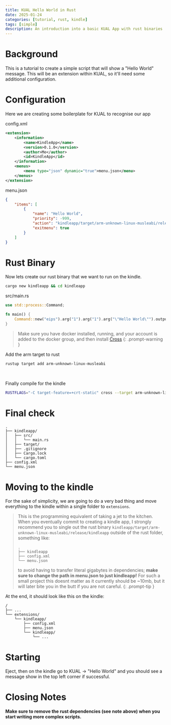 ```yaml
---
title: KUAL Hello World in Rust
date: 2025-01-24
categories: [tutorial, rust, kindle]
tags: [simple]
description: An introduction into a basic KUAL App with rust binaries
---
```


# Background

This is a tutorial to create a simple script that will show a "Hello World" message. This will be an extension within KUAL, so it'll need some additional configuration.

# Configuration

Here we are creating some boilerplate for KUAL to recognise our app

config.xml
```xml
<extension>
    <information>
        <name>KindleApp</name>
		<version>0.1.0</version>
		<author>Me</author>
		<id>KindleApp</id>
    </information>
    <menus>
        <menu type="json" dynamic="true">menu.json</menu>
    </menus>
</extension>
```

menu.json
```json
{
    "items": [
        {
            "name": "Hello World",
            "priority": -999,
            "action": "kindleapp/target/arm-unknown-linux-musleabi/release/kindleapp",
            "exitmenu": true
        }
    ]
}
```

# Rust Binary

Now lets create our rust binary that we want to run on the kindle.

```bash
cargo new kindleapp && cd kindleapp
```

src/main.rs
```rust
use std::process::Command;

fn main() {
    Command::new("eips").arg("1").arg("1").arg("\"Hello World\"").output().ok();
}
```

> Make sure you have docker installed, running, and your account is added to the docker group, and then install [Cross](https://github.com/cross-rs/cross)
{: .prompt-warning }

Add the arm target to rust

```bash
rustup target add arm-unknown-linux-musleabi
```

<br />

Finally compile for the kindle

```bash
RUSTFLAGS="-C target-feature=+crt-static" cross --target arm-unknown-linux-musleabi --release
```

# Final check
```
.
├── kindleapp/
│   ├── src/
│   │   └── main.rs
│   ├── target/
│   ├── .gitignore
│   ├── Cargo.lock
│   └── cargo.toml
├── config.xml
└── menu.json
```

# Moving to the kindle

For the sake of simplicity, we are going to do a very bad thing and move everything to the kindle within a single folder to ```extensions```.

> This is the programming equivalent of taking a jet to the kitchen. When you eventually commit to creating a kindle app, I strongly recommend you to single out the rust binary ```kindleapp/target/arm-unknown-linux-musleabi/release/kindleapp``` outside of the rust folder, something like:
> ```
> .
> ├── kindleapp
> ├── config.xml
> └── menu.json
> ```
> to avoid having to transfer literal gigabytes in dependencies; **make sure to change the path in menu.json to just kindleapp!** For such a small project this doesnt matter as it currently should be ~10mb, but it will later bite you in the butt if you are not careful.
{: .prompt-tip }

At the end, it should look like this on the kindle:
```
/
├── ...
└── extensions/
    └── kindleapp/
        ├── config.xml
        ├── menu.json
        └── kindleapp/
            └── ...
```

# Starting

Eject, then on the kindle go to KUAL -> "Hello World" and you should see a message show in the top left corner if successful.

# Closing Notes

**Make sure to remove the rust dependencies (see note above) when you start writing more complex scripts.**
